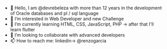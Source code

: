 - 👋 Hello, I am @devrebeleza with more than 12 years in the development of Oracle databases and pl / sql language
- 👀 I’m interested in Web Developer and new Challenge 
- 🌱 I’m currently learning HTML, CSS, JavaScript, PHP -> after that I'll learn flutter
- 💞️ I’m looking to collaborate with advanced developers
- 📫 How to reach me: linkedin-> @renzogarcia

<!---
devrebeleza/devrebeleza is a ✨ special ✨ repository because its `README.md` (this file) appears on your GitHub profile.
You can click the Preview link to take a look at your changes.
--->

